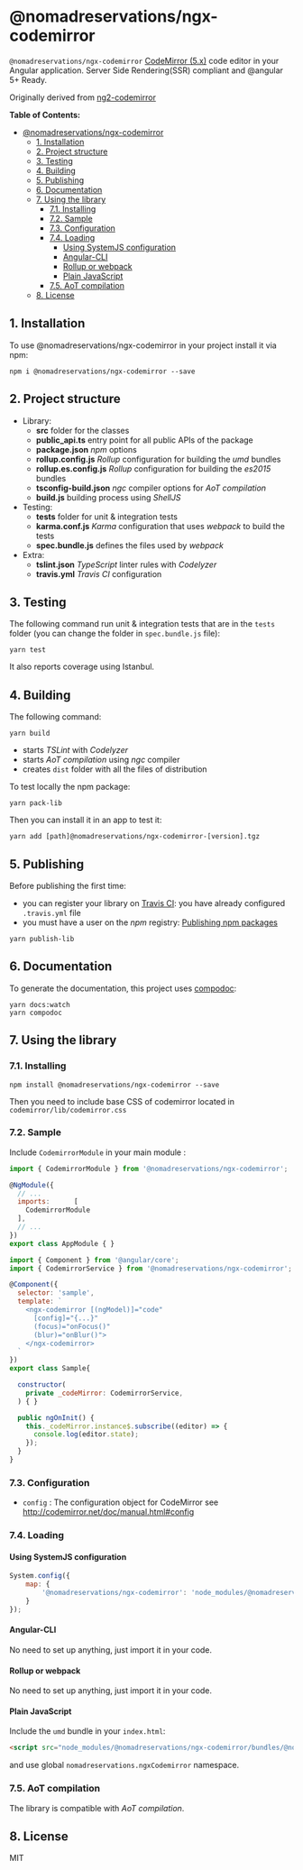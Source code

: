 # @nomadreservations/ngx-codemirror
`@nomadreservations/ngx-codemirror` [CodeMirror (5.x)](http://codemirror.net/) code editor in your Angular application. Server Side Rendering(SSR) compliant and @angular 5+ Ready.

Originally derived from [ng2-codemirror](https://github.com/chymz/ng2-codemirror)

__Table of Contents:__

<!-- START doctoc generated TOC please keep comment here to allow auto update -->
<!-- DON'T EDIT THIS SECTION, INSTEAD RE-RUN doctoc TO UPDATE -->


- [@nomadreservations/ngx-codemirror](#nomadreservations-ngx-codemirror)
  - [1. Installation](#1-installation)
  - [2. Project structure](#2-project-structure)
  - [3. Testing](#3-testing)
  - [4. Building](#4-building)
  - [5. Publishing](#5-publishing)
  - [6. Documentation](#6-documentation)
  - [7. Using the library](#7-using-the-library)
    - [7.1. Installing](#71-installing)
    - [7.2. Sample](#72-sample)
    - [7.3. Configuration](#73-configuration)
    - [7.4. Loading](#74-loading)
      - [Using SystemJS configuration](#using-systemjs-configuration)
      - [Angular-CLI](#angular-cli)
      - [Rollup or webpack](#rollup-or-webpack)
      - [Plain JavaScript](#plain-javascript)
    - [7.5. AoT compilation](#75-aot-compilation)
  - [8. License](#8-license)

<!-- END doctoc generated TOC please keep comment here to allow auto update -->


## 1. Installation
To use @nomadreservations/ngx-codemirror in your project install it via npm:
```
npm i @nomadreservations/ngx-codemirror --save
```

## 2. Project structure
- Library:
    - **src** folder for the classes
    - **public_api.ts** entry point for all public APIs of the package
    - **package.json** _npm_ options
    - **rollup.config.js** _Rollup_ configuration for building the _umd_ bundles
    - **rollup.es.config.js** _Rollup_ configuration for building the _es2015_ bundles
    - **tsconfig-build.json** _ngc_ compiler options for _AoT compilation_
    - **build.js** building process using _ShellJS_
- Testing:
    - **tests** folder for unit & integration tests
    - **karma.conf.js** _Karma_ configuration that uses _webpack_ to build the tests
    - **spec.bundle.js** defines the files used by _webpack_
- Extra:
    - **tslint.json** _TypeScript_ linter rules with _Codelyzer_
    - **travis.yml** _Travis CI_ configuration


## 3. Testing
The following command run unit & integration tests that are in the `tests` folder (you can change the folder in `spec.bundle.js` file):
```Shell
yarn test
```
It also reports coverage using Istanbul.

## 4. Building
The following command:
```Shell
yarn build
```
- starts _TSLint_ with _Codelyzer_
- starts _AoT compilation_ using _ngc_ compiler
- creates `dist` folder with all the files of distribution

To test locally the npm package:
```Shell
yarn pack-lib
```
Then you can install it in an app to test it:
```Shell
yarn add [path]@nomadreservations/ngx-codemirror-[version].tgz
```

## 5. Publishing
Before publishing the first time:
- you can register your library on [Travis CI](https://travis-ci.org/): you have already configured `.travis.yml` file
- you must have a user on the _npm_ registry: [Publishing npm packages](https://docs.npmjs.com/getting-started/publishing-npm-packages)

```Shell
yarn publish-lib
```

## 6. Documentation
To generate the documentation, this project uses [compodoc](https://github.com/compodoc/compodoc):
```Shell
yarn docs:watch
yarn compodoc
```

## 7. Using the library
### 7.1. Installing
```Shell
npm install @nomadreservations/ngx-codemirror --save
```

Then you need to include base CSS of codemirror located in `codemirror/lib/codemirror.css`

### 7.2. Sample

Include `CodemirrorModule` in your main module :

```javascript
import { CodemirrorModule } from '@nomadreservations/ngx-codemirror';

@NgModule({
  // ...
  imports:      [
    CodemirrorModule
  ],
  // ...
})
export class AppModule { }
```

```javascript
import { Component } from '@angular/core';
import { CodemirrorService } from '@nomadreservations/ngx-codemirror';

@Component({
  selector: 'sample',
  template: `
    <ngx-codemirror [(ngModel)]="code"
      [config]="{...}"
      (focus)="onFocus()"
      (blur)="onBlur()">
    </ngx-codemirror>
  `
})
export class Sample{

  constructor(
    private _codeMirror: CodemirrorService,
  ) { }

  public ngOnInit() {
    this._codeMirror.instance$.subscribe((editor) => {
      console.log(editor.state);
    });
  }
}
```

### 7.3. Configuration

* `config` : The configuration object for CodeMirror see http://codemirror.net/doc/manual.html#config

### 7.4. Loading
#### Using SystemJS configuration
```JavaScript
System.config({
    map: {
        '@nomadreservations/ngx-codemirror': 'node_modules/@nomadreservations/ngx-codemirror/bundles/@nomadreservations/ngx-codemirror.umd.js'
    }
});
```
#### Angular-CLI
No need to set up anything, just import it in your code.
#### Rollup or webpack
No need to set up anything, just import it in your code.
#### Plain JavaScript
Include the `umd` bundle in your `index.html`:
```Html
<script src="node_modules/@nomadreservations/ngx-codemirror/bundles/@nomadreservations/ngx-codemirror.umd.js"></script>
```
and use global `nomadreservations.ngxCodemirror` namespace.

### 7.5. AoT compilation
The library is compatible with _AoT compilation_.

## 8. License

MIT
